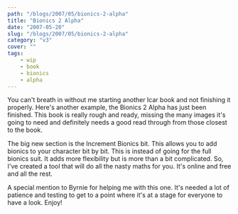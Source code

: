 ```yaml
---
path: "/blogs/2007/05/bionics-2-alpha"
title: "Bionics 2 Alpha"
date: "2007-05-20"
slug: "/blogs/2007/05/bionics-2-alpha"
category: "v3"
cover: ""
tags:
    - wip
    - book
    - bionics
    - alpha
---
```


You can't breath in without me starting another Icar book and not finishing it properly. Here's another example, the Bionics 2 Alpha has just been finished. This book is really rough and ready, missing the many images it's going to need and definitely needs a good read through from those closest to the book.

The big new section is the Increment Bionics bit. This allows you to add bionics to your character bit by bit. This is instead of going for the full bionics suit. It adds more flexibility but is more than a bit complicated. So, I've created a tool that will do all the nasty maths for you. It's online and free and all the rest.

A special mention to Byrnie for helping me with this one. It's needed a lot of patience and testing to get to a point where it's at a stage for everyone to have a look. Enjoy! 